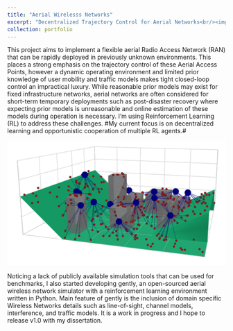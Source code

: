```yaml
---
title: "Aerial Wirelesss Networks"
excerpt: "Decentralized Trajectory Control for Aerial Networks<br/><img src='/images/awn_schematic.png'>"
collection: portfolio
---
```


This project aims to implement a flexible aerial Radio Access Network (RAN) that can be rapidly deployed in previously unknown environments. This places a strong emphasis on the trajectory control of these Aerial Access Points, however a dynamic operating environment and limited prior knowledge of user mobility and traffic models makes tight closed-loop control an impractical luxury. While reasonable prior models may exist for fixed infrastructure networks, aerial networks are often considered for short-term temporary deployments such as post-disaster recovery where expecting prior models is unreasonable and online estimation of these models during operation is necessary. I’m using Reinforcement Learning (RL) to address these challenges. #My current focus is on decentralized learning and opportunistic cooperation of multiple RL agents.#

<img src='/images/sim_example_3d_3d.png'>

Noticing a lack of publicly available simulation tools that can be used for benchmarks, I also started developing gently, an open-sourced aerial wireless network simulator with a reinforcement learning environment written in Python. Main feature of gently is the inclusion of domain specific Wireless Networks details such as line-of-sight, channel models, interference, and traffic models. It is a work in progress and I hope to release v1.0 with my dissertation.